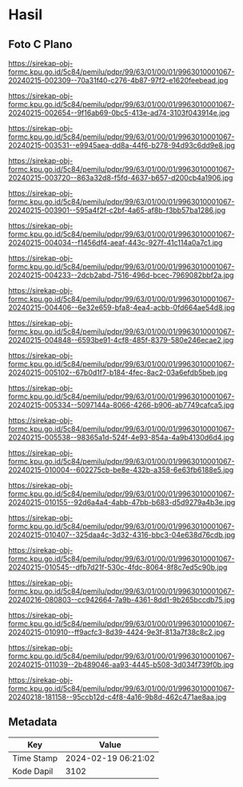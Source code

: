 # Hasil

## Foto C Plano

https://sirekap-obj-formc.kpu.go.id/5c84/pemilu/pdpr/99/63/01/00/01/9963010001067-20240215-002309--70a31f40-c276-4b87-97f2-e1620feebead.jpg

https://sirekap-obj-formc.kpu.go.id/5c84/pemilu/pdpr/99/63/01/00/01/9963010001067-20240215-002654--9f16ab69-0bc5-413e-ad74-3103f043914e.jpg

https://sirekap-obj-formc.kpu.go.id/5c84/pemilu/pdpr/99/63/01/00/01/9963010001067-20240215-003531--e9945aea-dd8a-44f6-b278-94d93c6dd9e8.jpg

https://sirekap-obj-formc.kpu.go.id/5c84/pemilu/pdpr/99/63/01/00/01/9963010001067-20240215-003720--863a32d8-f5fd-4637-b657-d200cb4a1906.jpg

https://sirekap-obj-formc.kpu.go.id/5c84/pemilu/pdpr/99/63/01/00/01/9963010001067-20240215-003901--595a4f2f-c2bf-4a65-af8b-f3bb57ba1286.jpg

https://sirekap-obj-formc.kpu.go.id/5c84/pemilu/pdpr/99/63/01/00/01/9963010001067-20240215-004034--f1456df4-aeaf-443c-927f-41c114a0a7c1.jpg

https://sirekap-obj-formc.kpu.go.id/5c84/pemilu/pdpr/99/63/01/00/01/9963010001067-20240215-004233--2dcb2abd-7516-496d-bcec-7969082bbf2a.jpg

https://sirekap-obj-formc.kpu.go.id/5c84/pemilu/pdpr/99/63/01/00/01/9963010001067-20240215-004406--6e32e659-bfa8-4ea4-acbb-0fd664ae54d8.jpg

https://sirekap-obj-formc.kpu.go.id/5c84/pemilu/pdpr/99/63/01/00/01/9963010001067-20240215-004848--6593be91-4cf8-485f-8379-580e246ecae2.jpg

https://sirekap-obj-formc.kpu.go.id/5c84/pemilu/pdpr/99/63/01/00/01/9963010001067-20240215-005102--67b0d1f7-b184-4fec-8ac2-03a6efdb5beb.jpg

https://sirekap-obj-formc.kpu.go.id/5c84/pemilu/pdpr/99/63/01/00/01/9963010001067-20240215-005334--5097144a-8066-4266-b906-ab7749cafca5.jpg

https://sirekap-obj-formc.kpu.go.id/5c84/pemilu/pdpr/99/63/01/00/01/9963010001067-20240215-005538--98365a1d-524f-4e93-854a-4a9b4130d6d4.jpg

https://sirekap-obj-formc.kpu.go.id/5c84/pemilu/pdpr/99/63/01/00/01/9963010001067-20240215-010004--602275cb-be8e-432b-a358-6e63fb6188e5.jpg

https://sirekap-obj-formc.kpu.go.id/5c84/pemilu/pdpr/99/63/01/00/01/9963010001067-20240215-010155--92d6a4a4-4abb-47bb-b683-d5d9279a4b3e.jpg

https://sirekap-obj-formc.kpu.go.id/5c84/pemilu/pdpr/99/63/01/00/01/9963010001067-20240215-010407--325daa4c-3d32-4316-bbc3-04e638d76cdb.jpg

https://sirekap-obj-formc.kpu.go.id/5c84/pemilu/pdpr/99/63/01/00/01/9963010001067-20240215-010545--dfb7d21f-530c-4fdc-8064-8f8c7ed5c90b.jpg

https://sirekap-obj-formc.kpu.go.id/5c84/pemilu/pdpr/99/63/01/00/01/9963010001067-20240216-080803--cc942664-7a9b-4361-8dd1-9b265bccdb75.jpg

https://sirekap-obj-formc.kpu.go.id/5c84/pemilu/pdpr/99/63/01/00/01/9963010001067-20240215-010910--ff9acfc3-8d39-4424-9e3f-813a7f38c8c2.jpg

https://sirekap-obj-formc.kpu.go.id/5c84/pemilu/pdpr/99/63/01/00/01/9963010001067-20240215-011039--2b489046-aa93-4445-b508-3d034f739f0b.jpg

https://sirekap-obj-formc.kpu.go.id/5c84/pemilu/pdpr/99/63/01/00/01/9963010001067-20240218-181158--95ccb12d-c4f8-4a16-9b8d-462c471ae8aa.jpg


## Metadata

| Key        | Value               |
| ---------- | ------------------- |
| Time Stamp | 2024-02-19 06:21:02 |
| Kode Dapil | 3102                |




